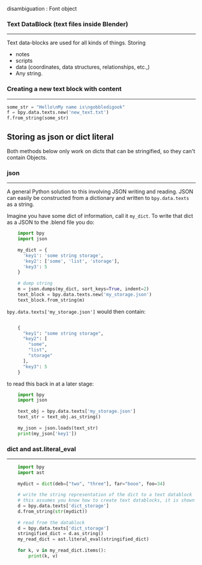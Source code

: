 disambiguation : Font object

### Text DataBlock (text files inside Blender)
____
Text data-blocks are used for all kinds of things.  Storing

- notes  
- scripts
- data (coordinates, data structures, relationships, etc.,)
- Any string.

### Creating a new text block with content
____

```python
some_str = "Hello\nMy name is\ngobbledigook"
f = bpy.data.texts.new('new_text.txt')
f.from_string(some_str)
```

## Storing as json or dict literal

Both methods below only work on dicts that can be stringified, so they can't contain Objects.

### json 
___

A general Python solution to this involving JSON writing and reading. JSON can easily be constructed from a dictionary and written to `bpy.data.texts` as a string.

Imagine you have some dict of information, call it `my_dict`. To write that dict as a JSON to the .blend file you do:

```python
    import bpy
    import json
    
    my_dict = {
      'key1': 'some string storage',
      'key2': ['some', 'list', 'storage'],
      'key3': 5
    }
    
    # dump string
    m = json.dumps(my_dict, sort_keys=True, indent=2)
    text_block = bpy.data.texts.new('my_storage.json')
    text_block.from_string(m)
```

`bpy.data.texts['my_storage.json']` would then contain:

```python

    {
      "key1": "some string storage",
      "key2": [
        "some",
        "list",
        "storage"
      ],
      "key3": 5
    }
```
to read this back in at a later stage:

```python
    import bpy
    import json
    
    text_obj = bpy.data.texts['my_storage.json']
    text_str = text_obj.as_string()
    
    my_json = json.loads(text_str)
    print(my_json['key1'])

```


### dict and ast.literal_eval
___
```python
    import bpy
    import ast
    
    mydict = dict(deb=["two", "three"], far="booo", foo=34)
    
    # write the string representation of the dict to a text datablock
    # this assumes you know how to create text datablocks, it is shown in the other method anyway.
    d = bpy.data.texts['dict_storage']
    d.from_string(str(mydict))
    
    # read from the datablock
    d = bpy.data.texts['dict_storage']
    stringified_dict = d.as_string()
    my_read_dict = ast.literal_eval(stringified_dict)
    
    for k, v in my_read_dict.items():
        print(k, v)
```